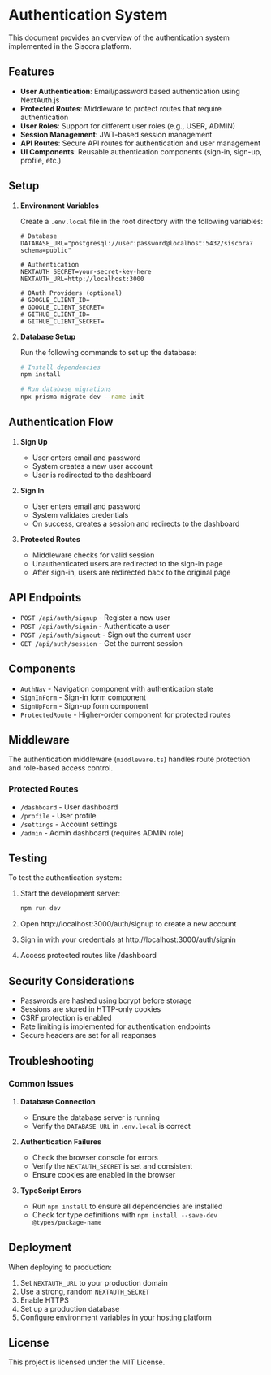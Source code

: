 # Authentication System

This document provides an overview of the authentication system implemented in the Siscora platform.

## Features

- **User Authentication**: Email/password based authentication using NextAuth.js
- **Protected Routes**: Middleware to protect routes that require authentication
- **User Roles**: Support for different user roles (e.g., USER, ADMIN)
- **Session Management**: JWT-based session management
- **API Routes**: Secure API routes for authentication and user management
- **UI Components**: Reusable authentication components (sign-in, sign-up, profile, etc.)

## Setup

1. **Environment Variables**

   Create a `.env.local` file in the root directory with the following variables:

   ```env
   # Database
   DATABASE_URL="postgresql://user:password@localhost:5432/siscora?schema=public"

   # Authentication
   NEXTAUTH_SECRET=your-secret-key-here
   NEXTAUTH_URL=http://localhost:3000

   # OAuth Providers (optional)
   # GOOGLE_CLIENT_ID=
   # GOOGLE_CLIENT_SECRET=
   # GITHUB_CLIENT_ID=
   # GITHUB_CLIENT_SECRET=
   ```

2. **Database Setup**

   Run the following commands to set up the database:

   ```bash
   # Install dependencies
   npm install

   # Run database migrations
   npx prisma migrate dev --name init
   ```

## Authentication Flow

1. **Sign Up**
   - User enters email and password
   - System creates a new user account
   - User is redirected to the dashboard

2. **Sign In**
   - User enters email and password
   - System validates credentials
   - On success, creates a session and redirects to the dashboard

3. **Protected Routes**
   - Middleware checks for valid session
   - Unauthenticated users are redirected to the sign-in page
   - After sign-in, users are redirected back to the original page

## API Endpoints

- `POST /api/auth/signup` - Register a new user
- `POST /api/auth/signin` - Authenticate a user
- `POST /api/auth/signout` - Sign out the current user
- `GET /api/auth/session` - Get the current session

## Components

- `AuthNav` - Navigation component with authentication state
- `SignInForm` - Sign-in form component
- `SignUpForm` - Sign-up form component
- `ProtectedRoute` - Higher-order component for protected routes

## Middleware

The authentication middleware (`middleware.ts`) handles route protection and role-based access control.

### Protected Routes

- `/dashboard` - User dashboard
- `/profile` - User profile
- `/settings` - Account settings
- `/admin` - Admin dashboard (requires ADMIN role)

## Testing

To test the authentication system:

1. Start the development server:
   ```bash
   npm run dev
   ```

2. Open http://localhost:3000/auth/signup to create a new account
3. Sign in with your credentials at http://localhost:3000/auth/signin
4. Access protected routes like /dashboard

## Security Considerations

- Passwords are hashed using bcrypt before storage
- Sessions are stored in HTTP-only cookies
- CSRF protection is enabled
- Rate limiting is implemented for authentication endpoints
- Secure headers are set for all responses

## Troubleshooting

### Common Issues

1. **Database Connection**
   - Ensure the database server is running
   - Verify the `DATABASE_URL` in `.env.local` is correct

2. **Authentication Failures**
   - Check the browser console for errors
   - Verify the `NEXTAUTH_SECRET` is set and consistent
   - Ensure cookies are enabled in the browser

3. **TypeScript Errors**
   - Run `npm install` to ensure all dependencies are installed
   - Check for type definitions with `npm install --save-dev @types/package-name`

## Deployment

When deploying to production:

1. Set `NEXTAUTH_URL` to your production domain
2. Use a strong, random `NEXTAUTH_SECRET`
3. Enable HTTPS
4. Set up a production database
5. Configure environment variables in your hosting platform

## License

This project is licensed under the MIT License.
